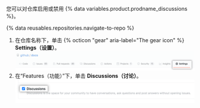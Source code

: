 您可以对仓库启用或禁用 {% data variables.product.prodname_discussions %}。

{% data reusables.repositories.navigate-to-repo %}
1. 在仓库名称下，单击 {% octicon "gear" aria-label="The gear icon" %} **Settings（设置）**。 ![仓库设置按钮](/assets/images/help/discussions/public-repo-settings.png)
1. 在“Features（功能）”下，单击 **Discussions（讨论）**。 ![在"Features（功能）"下用于对仓库启用或禁用 {% data variables.product.prodname_discussions %} 的复选框](/assets/images/help/discussions/select-discussions-checkbox.png)
